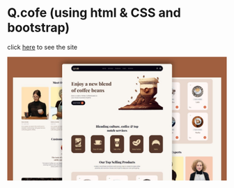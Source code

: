 # Q.cofe (using html & CSS and bootstrap)

click [here](https://nazanin-rios.github.io/Q.cofe/) to see the site

![hoobank](./images/coffe%20shop.jfif)


